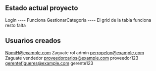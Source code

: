 Estado actual proyecto
-----------------------
Login ---- Funciona
GestionarCategoria ---- El grid de la tabla funciona
resto falta

Usuarios creados
-----------------------
NomiH@example.com
Zaguate
rol admin
perropelon@example.com
Zaguate
vendedor
proveedorcarlos@example.com
proveedor123
gerentefigueres@example.com
gerente123